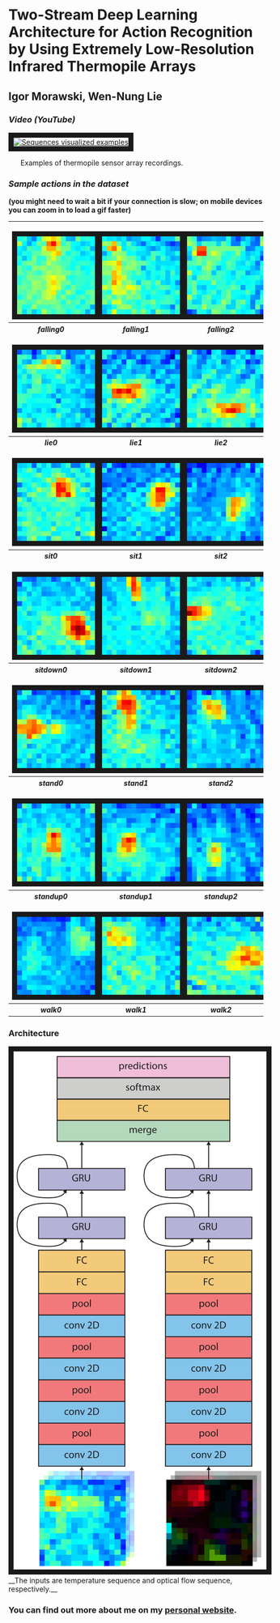 # Two-Stream Deep Learning Architecture for Action Recognition by Using Extremely Low-Resolution Infrared Thermopile Arrays
## Igor Morawski, Wen-Nung Lie


### _**Video (YouTube)**_


<a href="http://www.youtube.com/watch?feature=player_embedded&v=jsG0Uuz8XXM
" target="_blank"><img src="http://img.youtube.com/vi/jsG0Uuz8XXM/0.jpg" 
alt="Sequences visualized examples" width="240" height="180" border="10" /></a>

&nbsp;&nbsp;&nbsp;&nbsp;&nbsp; Examples of thermopile sensor array recordings. 

### _**Sample actions in the dataset**_
__(you might need to wait a bit if your connection is slow; on mobile devices you can zoom in to load a gif faster)__
 <table>
  <tr>
    <td><br><img src="examples/falling0.gif" border="10" /></td>
    <td><br><img src="examples/falling1.gif" border="10" /></td>
    <td><br><img src="examples/falling2.gif" border="10" /></td>
  </tr>
  <tr>
    <th><i>falling0</i></th>
    <th><i>falling1</i></th>
    <th><i>falling2</i></th>
  </tr>
  <tr>
    <td><br><img src="examples/lie0.gif" border="10" /></td>
    <td><br><img src="examples/lie1.gif" border="10" /></td>
    <td><br><img src="examples/lie2.gif" border="10" /></td>
  </tr>
  <tr>
    <th><i>lie0</i></th>
    <th><i>lie1</i></th>
    <th><i>lie2</i></th>
  </tr>
  <tr>
    <td><br><img src="examples/sit0.gif" border="10" /></td>
    <td><br><img src="examples/sit1.gif" border="10" /></td>
    <td><br><img src="examples/sit2.gif" border="10" /></td>
  </tr>
  <tr>
    <th><i>sit0</i></th>
    <th><i>sit1</i></th>
    <th><i>sit2</i></th>
  </tr>
  <tr>
    <td><br><img src="examples/sitdown0.gif" border="10" /></td>
    <td><br><img src="examples/sitdown1.gif" border="10" /></td>
    <td><br><img src="examples/sitdown2.gif" border="10" /></td>
  </tr>
  <tr>
    <th><i>sitdown0</i></th>
    <th><i>sitdown1</i></th>
    <th><i>sitdown2</i></th>
  </tr>
  <tr>
    <td><br><img src="examples/stand0.gif" border="10" /></td>
    <td><br><img src="examples/stand1.gif" border="10" /></td>
    <td><br><img src="examples/stand2.gif" border="10" /></td>
  </tr>
  <tr>
    <th><i>stand0</i></th>
    <th><i>stand1</i></th>
    <th><i>stand2</i></th>
  </tr>
  <tr>
    <td><br><img src="examples/standup0.gif" border="10" /></td>
    <td><br><img src="examples/standup1.gif" border="10" /></td>
    <td><br><img src="examples/standup2.gif" border="10" /></td>
  </tr>
  <tr>
    <th><i>standup0</i></th>
    <th><i>standup1</i></th>
    <th><i>standup2</i></th>
  </tr>
  <tr>
    <td><br><img src="examples/walk0.gif" border="10" /></td>
    <td><br><img src="examples/walk1.gif" border="10" /></td>
    <td><br><img src="examples/walk2.gif" border="10" /></td>
  </tr>
  <tr>
    <th><i>walk0</i></th>
    <th><i>walk1</i></th>
    <th><i>walk2</i></th>
  </tr>
</table> 

### Architecture
<img src="svg/graph.svg" border="10" />
__The inputs are temperature sequence and optical flow sequence, respectively.__

### You can find out more about me on my [personal website](https://igor-morawski.github.io/).


